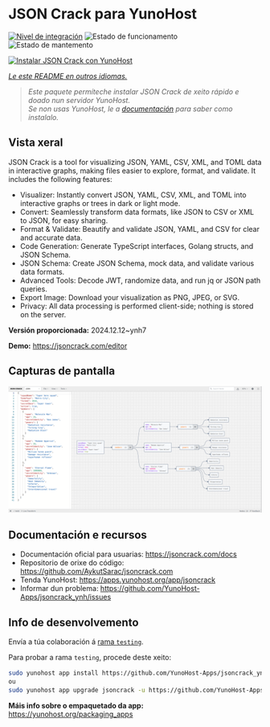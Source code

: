<!--
NOTA: Este README foi creado automáticamente por <https://github.com/YunoHost/apps/tree/master/tools/readme_generator>
NON debe editarse manualmente.
-->

# JSON Crack para YunoHost

[![Nivel de integración](https://apps.yunohost.org/badge/integration/jsoncrack)](https://ci-apps.yunohost.org/ci/apps/jsoncrack/)
![Estado de funcionamento](https://apps.yunohost.org/badge/state/jsoncrack)
![Estado de mantemento](https://apps.yunohost.org/badge/maintained/jsoncrack)

[![Instalar JSON Crack con YunoHost](https://install-app.yunohost.org/install-with-yunohost.svg)](https://install-app.yunohost.org/?app=jsoncrack)

*[Le este README en outros idiomas.](./ALL_README.md)*

> *Este paquete permíteche instalar JSON Crack de xeito rápido e doado nun servidor YunoHost.*  
> *Se non usas YunoHost, le a [documentación](https://yunohost.org/install) para saber como instalalo.*

## Vista xeral

JSON Crack is a tool for visualizing JSON, YAML, CSV, XML, and TOML data in interactive graphs, making files easier to explore, format, and validate. It includes the following features:
- Visualizer: Instantly convert JSON, YAML, CSV, XML, and TOML into interactive graphs or trees in dark or light mode.
- Convert: Seamlessly transform data formats, like JSON to CSV or XML to JSON, for easy sharing.
- Format & Validate: Beautify and validate JSON, YAML, and CSV for clear and accurate data.
- Code Generation: Generate TypeScript interfaces, Golang structs, and JSON Schema.
- JSON Schema: Create JSON Schema, mock data, and validate various data formats.
- Advanced Tools: Decode JWT, randomize data, and run jq or JSON path queries.
- Export Image: Download your visualization as PNG, JPEG, or SVG.
- Privacy: All data processing is performed client-side; nothing is stored on the server.


**Versión proporcionada:** 2024.12.12~ynh7

**Demo:** <https://jsoncrack.com/editor>

## Capturas de pantalla

![Captura de pantalla de JSON Crack](./doc/screenshots/jsoncrack.png)

## Documentación e recursos

- Documentación oficial para usuarias: <https://jsoncrack.com/docs>
- Repositorio de orixe do código: <https://github.com/AykutSarac/jsoncrack.com>
- Tenda YunoHost: <https://apps.yunohost.org/app/jsoncrack>
- Informar dun problema: <https://github.com/YunoHost-Apps/jsoncrack_ynh/issues>

## Info de desenvolvemento

Envía a túa colaboración á [rama `testing`](https://github.com/YunoHost-Apps/jsoncrack_ynh/tree/testing).

Para probar a rama `testing`, procede deste xeito:

```bash
sudo yunohost app install https://github.com/YunoHost-Apps/jsoncrack_ynh/tree/testing --debug
ou
sudo yunohost app upgrade jsoncrack -u https://github.com/YunoHost-Apps/jsoncrack_ynh/tree/testing --debug
```

**Máis info sobre o empaquetado da app:** <https://yunohost.org/packaging_apps>
